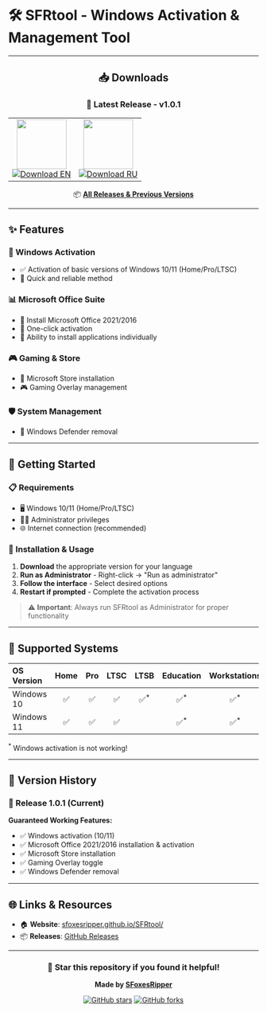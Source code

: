 # 🛠️ SFRtool - Windows Activation & Management Tool

---

<div align="center">
  
## 📥 Downloads

### 🔄 Latest Release - v1.0.1

<table>
<tr>
<td align="center">
<img src="https://img.shields.io/badge/English-EN-blue?style=flat-square&logo=flag" width="100"><br>
<a href="https://github.com/SFoxesRipper/SFRtool/releases/download/SFRtool-en/SFRtool.exe">
<img src="https://img.shields.io/badge/Download-EN_v1.0.1-blue?style=for-the-badge&logo=download" alt="Download EN">
</a>
</td>
<td align="center">
<img src="https://img.shields.io/badge/Русский-RU-red?style=flat-square&logo=flag" width="100"><br>
<a href="https://github.com/SFoxesRipper/SFRtool/releases/download/SFRtool-ru/SFRtool.exe">
<img src="https://img.shields.io/badge/Download-RU_v1.0.1-red?style=for-the-badge&logo=download" alt="Download RU">
</a>
</td>
</tr>
</table>

📦 **[All Releases & Previous Versions](https://github.com/SFoxesRipper/SFRtool/releases)**

---
</div>


## ✨ Features

### 🔐 Windows Activation
- ✅ Activation of basic versions of Windows 10/11 (Home/Pro/LTSC)
- 🔄 Quick and reliable method

### 📊 Microsoft Office Suite
- 📁 Install Microsoft Office 2021/2016
- 🔑 One-click activation
- 🎯 Ability to install applications individually

### 🎮 Gaming & Store
- 🛒 Microsoft Store installation
- 🎮 Gaming Overlay management

### 🛡️ System Management
- 🚫 Windows Defender removal

---

## 🚀 Getting Started

### 📋 Requirements
- 🖥️ Windows 10/11 (Home/Pro/LTSC)
- 👨‍💼 Administrator privileges
- 🌐 Internet connection (recommended)

### 🔧 Installation & Usage

1. **Download** the appropriate version for your language
2. **Run as Administrator** - Right-click → "Run as administrator"
3. **Follow the interface** - Select desired options
4. **Restart if prompted** - Complete the activation process

> ⚠️ **Important**: Always run SFRtool as Administrator for proper functionality

---

## 📱 Supported Systems

<div align="center">

| OS Version | Home | Pro | LTSC | LTSB | Education | Workstations | Enterprise |
| :--- | :---: | :---: | :---: | :---: | :---: | :---: | :---: |
| Windows 10 | ✅ | ✅ | ✅ | ✅<sup>*</sup> | ✅<sup>*</sup> | ✅<sup>*</sup> | ✅<sup>*</sup> |
| Windows 11 | ✅ | ✅ | ✅ | | ✅<sup>*</sup> | ✅<sup>*</sup> | ✅<sup>*</sup> |

</div>

<p><sup>*</sup> Windows activation is not working!</p>

---

## 🔄 Version History

### 🎯 Release 1.0.1 (Current)
**Guaranteed Working Features:**
- ✅ Windows activation (10/11)
- ✅ Microsoft Office 2021/2016 installation & activation
- ✅ Microsoft Store installation
- ✅ Gaming Overlay toggle
- ✅ Windows Defender removal

---

## 🌐 Links & Resources

- 🏠 **Website**: [sfoxesripper.github.io/SFRtool/](https://sfoxesripper.github.io/SFRtool/)
- 📦 **Releases**: [GitHub Releases](https://github.com/SFoxesRipper/SFRtool/releases)

---


<div align="center">

### 🌟 Star this repository if you found it helpful!

**Made by [SFoxesRipper](https://github.com/SFoxesRipper)**

[![GitHub stars](https://img.shields.io/github/stars/SFoxesRipper/SFRtool?style=social)](https://github.com/SFoxesRipper/SFRtool/stargazers)
[![GitHub forks](https://img.shields.io/github/forks/SFoxesRipper/SFRtool?style=social)](https://github.com/SFoxesRipper/SFRtool/network)

</div>
